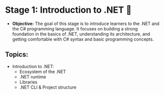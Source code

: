 # Stage 1: Introduction to .NET 🌱

- **Objective:** The goal of this stage is to introduce learners to the .NET and the C# programming language. It focuses
  on building a strong foundation in the basics of .NET, understanding its architecture, and getting comfortable with C#
  syntax and basic programming concepts.

## **Topics:**
- Introduction to .NET:
  - Ecosystem of the .NET
  - .NET runtime
  - Libraries
  - .NET CLI & Project structure
